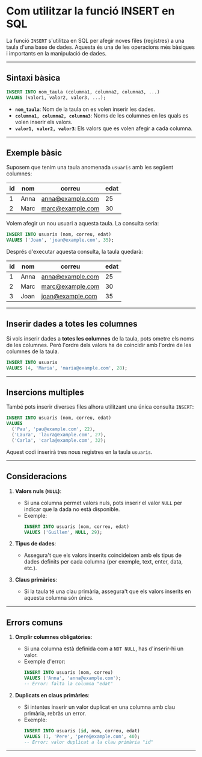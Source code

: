 # Com utilitzar la funció INSERT en SQL

La funció `INSERT` s'utilitza en SQL per afegir noves files (registres) a una taula d'una base de dades. Aquesta és una de les operacions més bàsiques i importants en la manipulació de dades.

---

## **Sintaxi bàsica**

```sql
INSERT INTO nom_taula (columna1, columna2, columna3, ...)
VALUES (valor1, valor2, valor3, ...);
```

- **`nom_taula`**: Nom de la taula on es volen inserir les dades.
- **`columna1, columna2, columna3`**: Noms de les columnes en les quals es volen inserir els valors.
- **`valor1, valor2, valor3`**: Els valors que es volen afegir a cada columna.

---

## **Exemple bàsic**

Suposem que tenim una taula anomenada `usuaris` amb les següent columnes:

| id | nom     | correu                | edat |
|----|---------|-----------------------|------|
| 1  | Anna    | anna@example.com      | 25   |
| 2  | Marc    | marc@example.com      | 30   |

Volem afegir un nou usuari a aquesta taula. La consulta seria:

```sql
INSERT INTO usuaris (nom, correu, edat)
VALUES ('Joan', 'joan@example.com', 35);
```

Després d'executar aquesta consulta, la taula quedarà:

| id | nom     | correu                | edat |
|----|---------|-----------------------|------|
| 1  | Anna    | anna@example.com      | 25   |
| 2  | Marc    | marc@example.com      | 30   |
| 3  | Joan    | joan@example.com      | 35   |

---

## **Inserir dades a totes les columnes**
Si vols inserir dades a **totes les columnes** de la taula, pots ometre els noms de les columnes. Però l'ordre dels valors ha de coincidir amb l'ordre de les columnes de la taula.

```sql
INSERT INTO usuaris
VALUES (4, 'Maria', 'maria@example.com', 28);
```

---

## **Insercions multiples**
També pots inserir diverses files alhora utilitzant una única consulta `INSERT`:

```sql
INSERT INTO usuaris (nom, correu, edat)
VALUES
  ('Pau', 'pau@example.com', 22),
  ('Laura', 'laura@example.com', 27),
  ('Carla', 'carla@example.com', 32);
```

Aquest codi inserirà tres nous registres en la taula `usuaris`.

---

## **Consideracions**
1. **Valors nuls (`NULL`)**:
   - Si una columna permet valors nuls, pots inserir el valor `NULL` per indicar que la dada no està disponible.
   - Exemple:
     ```sql
     INSERT INTO usuaris (nom, correu, edat)
     VALUES ('Guillem', NULL, 29);
     ```

2. **Tipus de dades**:
   - Assegura't que els valors inserits coincideixen amb els tipus de dades definits per cada columna (per exemple, text, enter, data, etc.).

3. **Claus primàries**:
   - Si la taula té una clau primària, assegura't que els valors inserits en aquesta columna són únics.

---

## **Errors comuns**
1. **Omplir columnes obligatòries**:
   - Si una columna està definida com a `NOT NULL`, has d'inserir-hi un valor.
   - Exemple d'error:
     ```sql
     INSERT INTO usuaris (nom, correu)
     VALUES ('Anna', 'anna@example.com');
     -- Error: falta la columna "edat"
     ```

2. **Duplicats en claus primàries**:
   - Si intentes inserir un valor duplicat en una columna amb clau primària, rebràs un error.
   - Exemple:
     ```sql
     INSERT INTO usuaris (id, nom, correu, edat)
     VALUES (1, 'Pere', 'pere@example.com', 40);
     -- Error: valor duplicat a la clau primària "id"
     ```

---
